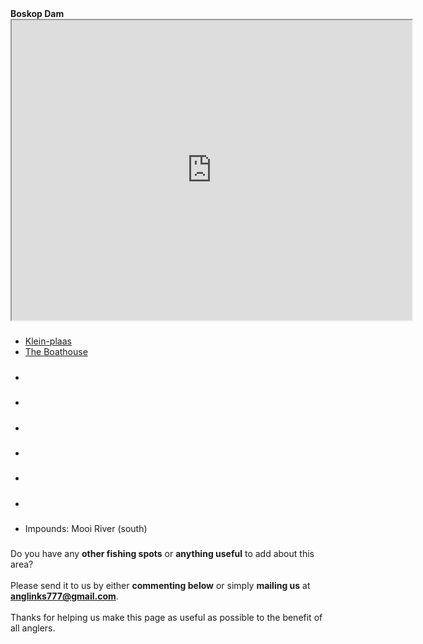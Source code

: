 <div class="container-fluid spots">

<div class="row">
<div class="col-12">
<span class="prov-blurb-top"><strong>Boskop Dam</strong></span>
<br/>
<iframe src="https://www.google.com/maps/d/u/0/embed?..." width="640" height="480"></iframe>
</div>
</div>

<div class="row">

<div class="col-6">
<h5 class="chalets-only"></h5>
<ul>
<li><a href="<url>" target="_blank" rel="noopener noreferrer" class="unpaged-spot">Klein-plaas</a></li>
<li><a href="<url>">The Boathouse</a></li>
</ul>
</div>

<div class="col-6">
<h5 class="chalets-camping"></h5>
<ul>
<li></li>
</ul>
</div>

<div class="col-6">
<h5 class="camping-only"></h5>
<ul>
<li></li>
</ul>
</div>

<div class="col-6">
<h5 class="day-trips-only"></h5>
<ul>
<li></li>
</ul>
</div>

<div class="col-6">
<h5 class="body-of-water"><span></span></h5>
<ul>
<li></li>
</ul>
</div>

<div class="col-6">
<h5 class="private-spot"></h5>
<ul>
<li></li>
</ul>
</div>

<div class="col-6">
<h5 class="closed-spot"></h5>
<ul>
<li></li>
</ul>
</div>

</div>

<div class="row">
  
<div class="col-12">
<h5 class="dam-info"></h5>
<ul>
<li>Impounds: Mooi River (south)</li>
</ul>
</div>

</div>

<div class="add-banner pt-5 mt-3">
  <div class="col-10 mx-auto jumbotron p-1 text-center">
    <i class="fas fa-info-circle pt-3"></i>
    <h5 class="pt-0 mt-0"></h5>
    <div class="inner-banner jumbotron py-3 mb-0 text-center">Do you have any <strong>other fishing spots</strong> or <strong>anything useful</strong> to add about this area?<br><br>Please send it to us by either <strong>commenting below</strong> or simply <strong>mailing us</strong> at <strong><a href="mailto:anglinks777@gmail.com">anglinks777@gmail.com</a></strong>.
    <br><br>Thanks for helping us make this page as useful as possible to the benefit of all anglers.
  </div>
</div>
  
</div>

